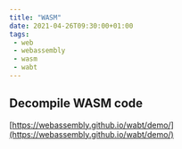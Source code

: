 ```yaml
---
title: "WASM"
date: 2021-04-26T09:30:00+01:00
tags:
 - web
 - webassembly
 - wasm
 - wabt
---
```



## Decompile WASM code

[https://webassembly.github.io/wabt/demo/](https://webassembly.github.io/wabt/demo/)
